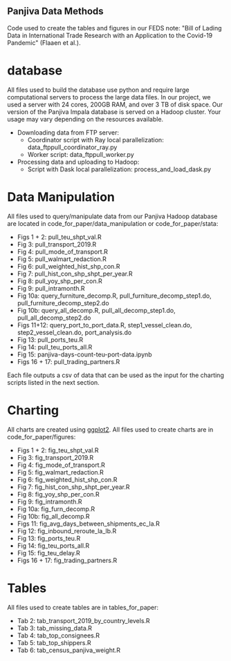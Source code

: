 ## Panjiva Data Methods

Code used to create the tables and figures in our FEDS note: "Bill of Lading Data in International Trade Research with an Application to the Covid-19 Pandemic" (Flaaen et al.).

# database

All files used to build the database use python and require large computational servers to process the large data files. In our project, we used a server with 24 cores, 200GB RAM, and over 3 TB of disk space. Our version of the Panjiva Impala database is served on a Hadoop cluster. Your usage may vary depending on the resources available.

* Downloading data from FTP server:
    * Coordinator script with Ray local parallelization: data_ftppull_coordinator_ray.py
    * Worker script: data_ftppull_worker.py
* Processing data and uploading to Hadoop:
    * Script with Dask local parallelization: process_and_load_dask.py

# Data Manipulation

All files used to query/manipulate data from our Panjiva Hadoop database are located in code_for_paper/data_manipulation or code_for_paper/stata:

* Figs 1 + 2: pull_teu_shpt_val.R
* Fig 3: pull_transport_2019.R
* Fig 4: pull_mode_of_transport.R
* Fig 5: pull_walmart_redaction.R
* Fig 6: pull_weighted_hist_shp_con.R 
* Fig 7: pull_hist_con_shp_shpt_per_year.R
* Fig 8: pull_yoy_shp_per_con.R 
* Fig 9: pull_intramonth.R 
* Fig 10a: query_furniture_decomp.R, pull_furniture_decomp_step1.do, pull_furniture_decomp_step2.do
* Fig 10b: query_all_decomp.R, pull_all_decomp_step1.do, pull_all_decomp_step2.do 
* Figs 11+12: query_port_to_port_data.R, step1_vessel_clean.do, step2_vessel_clean.do, port_analysis.do
* Fig 13: pull_ports_teu.R 
* Fig 14: pull_teu_ports_all.R 
* Fig 15: panjiva-days-count-teu-port-data.ipynb
* Figs 16 + 17: pull_trading_partners.R 

Each file outputs a csv of data that can be used as the input for the charting scripts listed in the next section.

# Charting

All charts are created using [ggplot2](https://ggplot2.tidyverse.org/). All files used to create charts are in code_for_paper/figures:

* Figs 1 + 2: fig_teu_shpt_val.R
* Fig 3: fig_transport_2019.R
* Fig 4: fig_mode_of_transport.R
* Fig 5: fig_walmart_redaction.R
* Fig 6: fig_weighted_hist_shp_con.R 
* Fig 7: fig_hist_con_shp_shpt_per_year.R
* Fig 8: fig_yoy_shp_per_con.R 
* Fig 9: fig_intramonth.R 
* Fig 10a: fig_furn_decomp.R
* Fig 10b: fig_all_decomp.R
* Figs 11: fig_avg_days_between_shipments_ec_la.R
* Fig 12: fig_inbound_reroute_la_lb.R
* Fig 13: fig_ports_teu.R
* Fig 14: fig_teu_ports_all.R 
* Fig 15: fig_teu_delay.R
* Figs 16 + 17: fig_trading_partners.R 

# Tables

All files used to create tables are in tables_for_paper:

* Tab 2: tab_transport_2019_by_country_levels.R 
* Tab 3: tab_missing_data.R 
* Tab 4: tab_top_consignees.R 
* Tab 5: tab_top_shippers.R 
* Tab 6: tab_census_panjiva_weight.R 
